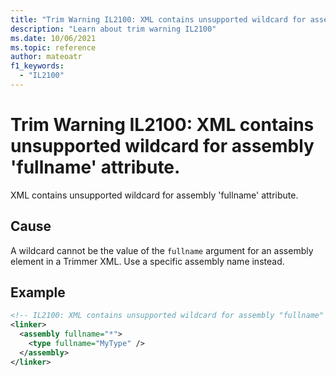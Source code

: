 ```yaml
---
title: "Trim Warning IL2100: XML contains unsupported wildcard for assembly 'fullname' attribute."
description: "Learn about trim warning IL2100"
ms.date: 10/06/2021
ms.topic: reference
author: mateoatr
f1_keywords:
  - "IL2100"
---
```

# Trim Warning IL2100: XML contains unsupported wildcard for assembly 'fullname' attribute.

XML contains unsupported wildcard for assembly 'fullname' attribute.

## Cause

A wildcard cannot be the value of the `fullname` argument for an assembly element in a
Trimmer XML. Use a specific assembly name instead.

## Example

```xml
<!-- IL2100: XML contains unsupported wildcard for assembly "fullname" attribute -->
<linker>
  <assembly fullname="*">
    <type fullname="MyType" />
  </assembly>
</linker>
```
